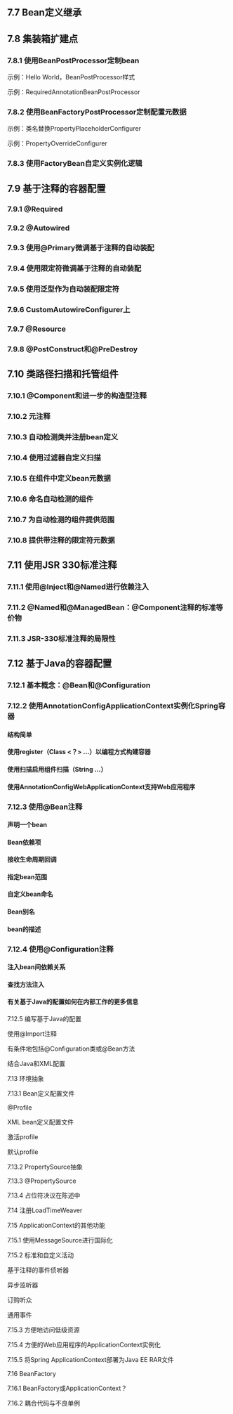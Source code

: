 ## 7.7  Bean定义继承

## 7.8 集装箱扩建点

### 7.8.1 使用BeanPostProcessor定制bean

示例：Hello World，BeanPostProcessor样式

示例：RequiredAnnotationBeanPostProcessor

### 7.8.2 使用BeanFactoryPostProcessor定制配置元数据

示例：类名替换PropertyPlaceholderConfigurer

示例：PropertyOverrideConfigurer

### 7.8.3 使用FactoryBean自定义实例化逻辑

## 7.9 基于注释的容器配置

### 7.9.1  @Required

### 7.9.2  @Autowired

### 7.9.3 使用@Primary微调基于注释的自动装配

### 7.9.4 使用限定符微调基于注释的自动装配

### 7.9.5 使用泛型作为自动装配限定符

### 7.9.6  CustomAutowireConfigurer上

### 7.9.7  @Resource

### 7.9.8  @PostConstruct和@PreDestroy

## 7.10 类路径扫描和托管组件

### 7.10.1  @Component和进一步的构造型注释

### 7.10.2 元注释

### 7.10.3 自动检测类并注册bean定义

### 7.10.4 使用过滤器自定义扫描

### 7.10.5 在组件中定义bean元数据

### 7.10.6 命名自动检测的组件

### 7.10.7 为自动检测的组件提供范围

### 7.10.8 提供带注释的限定符元数据

## 7.11 使用JSR 330标准注释

### 7.11.1 使用@Inject和@Named进行依赖注入

### 7.11.2  @Named和@ManagedBean：@Component注释的标准等价物

### 7.11.3  JSR-330标准注释的局限性

## 7.12 基于Java的容器配置

### 7.12.1 基本概念：@Bean和@Configuration

### 7.12.2 使用AnnotationConfigApplicationContext实例化Spring容器

#### 结构简单

#### 使用register（Class &lt;？&gt; ...）以编程方式构建容器

#### 使用扫描启用组件扫描（String ...）

#### 使用AnnotationConfigWebApplicationContext支持Web应用程序

### 7.12.3 使用@Bean注释

#### 声明一个bean

#### Bean依赖项

#### 接收生命周期回调

#### 指定bean范围

#### 自定义bean命名

#### Bean别名

#### bean的描述

### 7.12.4 使用@Configuration注释

#### 注入bean间依赖关系

#### 查找方法注入

#### 有关基于Java的配置如何在内部工作的更多信息

7.12.5 编写基于Java的配置

使用@Import注释

有条件地包括@Configuration类或@Bean方法

结合Java和XML配置

7.13 环境抽象

7.13.1  Bean定义配置文件

@Profile

XML bean定义配置文件

激活profile

默认profile

7.13.2  PropertySource抽象

7.13.3  @PropertySource

7.13.4 占位符决议在陈述中

7.14 注册LoadTimeWeaver

7.15  ApplicationContext的其他功能

7.15.1 使用MessageSource进行国际化

7.15.2 标准和自定义活动

基于注释的事件侦听器

异步监听器

订购听众

通用事件

7.15.3 方便地访问低级资源

7.15.4 方便的Web应用程序的ApplicationContext实例化

7.15.5 将Spring ApplicationContext部署为Java EE RAR文件

7.16  BeanFactory

7.16.1  BeanFactory或ApplicationContext？

7.16.2 耦合代码与不良单例

